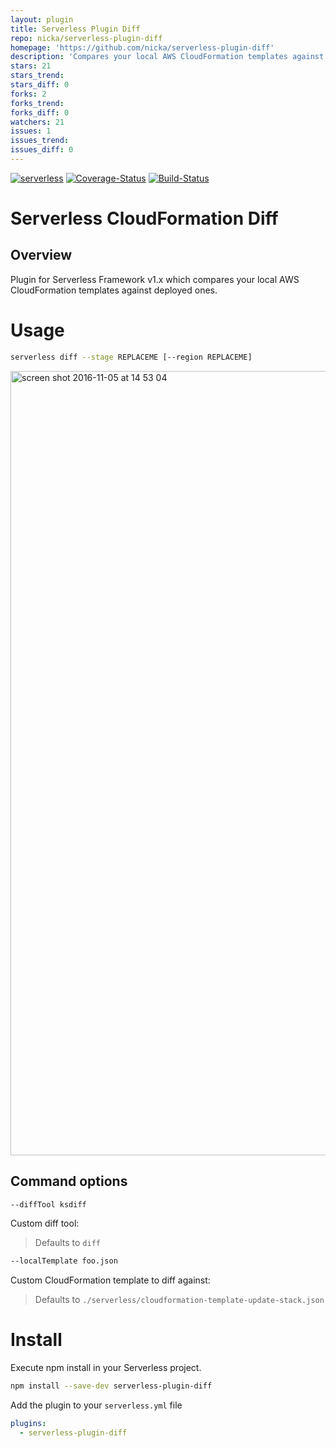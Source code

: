 ```yaml
---
layout: plugin
title: Serverless Plugin Diff
repo: nicka/serverless-plugin-diff
homepage: 'https://github.com/nicka/serverless-plugin-diff'
description: 'Compares your local AWS CloudFormation templates against deployed ones.'
stars: 21
stars_trend: 
stars_diff: 0
forks: 2
forks_trend: 
forks_diff: 0
watchers: 21
issues: 1
issues_trend: 
issues_diff: 0
---
```



[![serverless](http://public.serverless.com/badges/v3.svg)](http://www.serverless.com)
[![Coverage-Status](https://coveralls.io/repos/github/nicka/serverless-plugin-diff/badge.svg?branch=master)](https://coveralls.io/github/nicka/serverless-plugin-diff?branch=master)
[![Build-Status](https://travis-ci.org/nicka/serverless-plugin-diff.svg?branch=master)](https://travis-ci.org/nicka/serverless-plugin-diff)

# Serverless CloudFormation Diff

## Overview

Plugin for Serverless Framework v1.x which compares your local AWS CloudFormation templates against deployed ones.

# Usage

```bash
serverless diff --stage REPLACEME [--region REPLACEME]
```

<img width="1255" alt="screen shot 2016-11-05 at 14 53 04" src="https://cloud.githubusercontent.com/assets/195404/20030536/9e1a552c-a367-11e6-8e6d-2043f2a5d038.png">

## Command options

```bash
--diffTool ksdiff
```

Custom diff tool:

>Defaults to `diff`


```bash
--localTemplate foo.json
```

Custom CloudFormation template to diff against:

>Defaults to `./serverless/cloudformation-template-update-stack.json`

# Install

Execute npm install in your Serverless project.

```bash
npm install --save-dev serverless-plugin-diff
```

Add the plugin to your `serverless.yml` file

```yml
plugins:
  - serverless-plugin-diff
```
